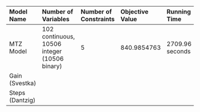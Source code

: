 | Model Name | Number of Variables | Number of Constraints | Objective Value | Running Time |
| :--        | :--                 | :--                   | :--             | :--          |
| MTZ Model  | 102 continuous, 10506 integer (10506 binary) | 5 | 840.9854763 | 2709.96 seconds |
| Gain (Svestka) |  |  |  |  |
| Steps (Dantzig) |  |  |  |  |